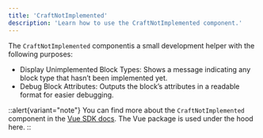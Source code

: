 ```yaml
---
title: 'CraftNotImplemented'
description: 'Learn how to use the CraftNotImplemented component.'
---
```


The `CraftNotImplemented` componentis a small development helper with the following purposes:

- Display Unimplemented Block Types: Shows a message indicating any block type that hasn’t been implemented yet.
- Debug Block Attributes: Outputs the block’s attributes in a readable format for easier debugging.

::alert{variant="note"}
  You can find more about the `CraftNotImplemented` component in the [Vue SDK docs](/libraries/vue-craftcms/components/craft-not-implemented). The Vue package is used under the hood here.
::
